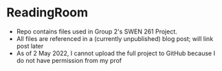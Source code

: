 # ReadingRoom

- Repo contains files used in Group 2's SWEN 261 Project. 
- All files are referenced in a (currently unpublished) blog post; will link post later
- As of 2 May 2022, I cannot upload the full project to GitHub because I do not have permission from my prof
